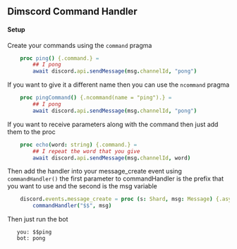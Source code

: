 ## Dimscord Command Handler

#### Setup

Create your commands using the `command` pragma

```nim
    proc ping() {.command.} =
        ## I pong
        await discord.api.sendMessage(msg.channelId, "pong")
```

If you want to give it a different name then you can use the `ncommand` pragma

```nim
    proc pingCommand() {.ncommand(name = "ping").} =
        ## I pong
        await discord.api.sendMessage(msg.channelId, "pong")
```

If you want to receive parameters along with the command then just add them to the proc

```nim
    proc echo(word: string) {.command.} =
        ## I repeat the word that you give
        await discord.api.sendMessage(msg.channelId, word)
```

Then add the handler into your message_create event using `commandHandler()`
the first parameter to commandHandler is the prefix that you want to use and the second is the msg variable

```nim
    discord.events.message_create = proc (s: Shard, msg: Message) {.async.} =
        commandHandler("$$", msg)
```

Then just run the bot

```
   you: $$ping
   bot: pong
```

